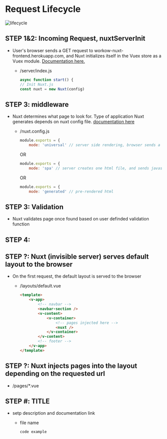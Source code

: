 # Request Lifecycle

![lifecycle](https://nuxtjs.org/nuxt-schema.svg)

## **STEP 1&2**: Incoming Request, nuxtServerInit

- User's browser sends a GET request to workow-nuxt-frontend.herokuapp.com, and Nuxt initializes itself in the Vuex store as a Vuex module. [Documentation here.](https://nuxtjs.org/guide/vuex-store/#the-nuxtserverinit-action)
  - /server/index.js

    ```javascript
    async function start() {
    // Init Nuxt.js
    const nuxt = new Nuxt(config)
    ```

## **STEP 3**: middleware

- Nuxt determines what page to look for. Type of application Nuxt generates depends on nuxt config file. [documentation here](https://nuxtjs.org/guide/#schema)
  
  - /nuxt.config.js
  
    ```javascript
    module.exports = {
        mode: 'universal' // server side rendering, browser sends a request to the server when the user navigates to another html file
    ```

    OR

    ```javascript
    module.exports = {
        mode: 'spa' // server creates one html file, and sends javascript files to browser to render further html locally
    ```

    OR

    ```javascript
    module.exports = {
        mode: 'generated' // pre-rendered html
    ```

## **STEP 3**: Validation

- Nuxt validates page once found based on user definded validation function

## **STEP 4**: 


## **STEP ?:**  Nuxt (invisible server) serves default layout to the browser

- On the first request, the default layout is served to the browser
  - /layouts/default.vue

    ``` html
    <template>
        <v-app>
            <!-- navbar -->
            <navbar-section />
            <v-content>
                <v-container>
                    <!-- pages injected here -->
                    <nuxt />
                </v-container>
            </v-content>
            <!-- footer -->
        </v-app>
    </template>
    ```

## STEP ?: Nuxt injects pages into the layout depending on the requested url

- /pages/*.vue

## **STEP \#**: TITLE

- setp description and documentation link
  - file name

    ``` html
    code example
    ```

